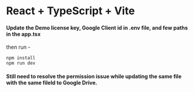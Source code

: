 # React + TypeScript + Vite

#### Update the Demo license key, Google Client id in .env file, and few paths in the app.tsx 
then run -
```
npm install 
npm run dev
```
#### Still need to resolve the permission issue while updating the same file with the same fileId to Google Drive. 
